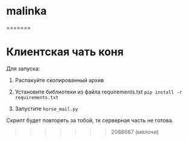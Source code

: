 
# malinka
=======
# Клиентская чать коня 
Для запуска:
1. Распакуйте скопированный архив

2. Установите библиотеки из файла requirements.txt
`pip install -r requirements.txt`

3. Запустите `horse_mail.py`

Скрипт будет повторять за тобой, тк серверная часть не готова.
>>>>>>> 2088667 (мелочи)
